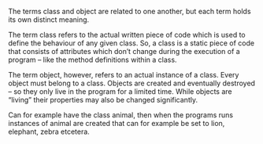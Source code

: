 The terms class and object are related to one another, but each term holds its own distinct meaning.  

The term class refers to the actual written piece of code which is used to define the behaviour of any given class. So, a class is a static piece of code that consists of attributes which don’t change during the execution of a program – like the method definitions within a class.  

The term object, however, refers to an actual instance of a class. Every object must belong to a class. Objects are created and eventually destroyed – so they only live in the program for a limited time. While objects are “living” their properties may also be changed significantly.  

Can for example have the class animal, then when the programs runs instances of animal are created that can for example be set to lion, elephant, zebra etcetera.
